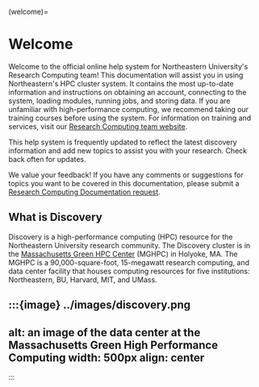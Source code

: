 (welcome)=
# Welcome

Welcome to the official online help system for Northeastern University's Research Computing team! This documentation will assist you in using Northeastern's HPC cluster system. It contains the most up-to-date information and instructions on obtaining an account, connecting to the system, loading modules, running jobs, and storing data. If you are unfamiliar with high-performance computing, we recommend taking our training courses before using the system. For information on training and services, visit our [Research Computing team website].

This help system is frequently updated to reflect the latest discovery information and add new topics to assist you with your research. Check back often for updates.

We value your feedback! If you have any comments or suggestions for topics you want to be covered in this documentation, please submit a [Research Computing Documentation request].

## What is Discovery

Discovery is a high-performance computing (HPC) resource for the Northeastern University research community. The Discovery cluster is in the [Massachusetts Green HPC Center] (MGHPC) in Holyoke, MA. The MGHPC is a 90,000-square-foot, 15-megawatt research computing, and data center facility that houses computing resources for five institutions: Northeastern, BU, Harvard, MIT, and UMass.

:::{image} ../images/discovery.png
---
alt: an image of the data center at the Massachusetts Green High Performance Computing
width: 500px
align: center
---
:::

[massachusetts green hpc center]: https://www.mghpcc.org/
[research computing documentation request]: https://bit.ly/NURC-Documentation
[research computing team website]: https://rc.northeastern.edu
